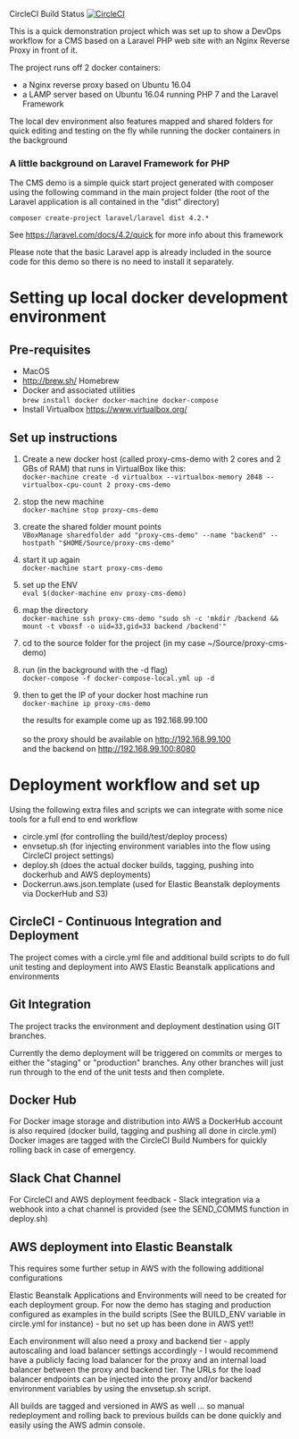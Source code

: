 CircleCI Build Status [![CircleCI](https://circleci.com/gh/andrevdh/proxy-cms-demo.svg?style=svg)](https://circleci.com/gh/andrevdh/proxy-cms-demo)

This is a quick demonstration project which was set up to show a DevOps workflow for a CMS based on a Laravel PHP web site with an Nginx Reverse Proxy in front of it.

The project runs off 2 docker containers:
- a Nginx reverse proxy based on Ubuntu 16.04
- a LAMP server based on Ubuntu 16.04 running PHP 7 and the Laravel Framework

The local dev environment also features mapped and shared folders for quick editing and testing on the fly while running the docker containers in the background

### A little background on Laravel Framework for PHP

The CMS demo is a simple quick start project generated with composer using the following command in the main project folder (the root of the Laravel application is all contained in the "dist" directory)<br />

```composer create-project laravel/laravel dist 4.2.*```

See https://laravel.com/docs/4.2/quick for more info about this framework

Please note that the basic Laravel app is already included in the source code for this demo so there is no need to install it separately.  

# Setting up local docker development environment

## Pre-requisites
- MacOS
- http://brew.sh/ Homebrew
- Docker and associated utilities<br />`brew install docker docker-machine docker-compose`
- Install Virtualbox https://www.virtualbox.org/

## Set up instructions

1. Create a new docker host (called proxy-cms-demo with 2 cores and 2 GBs of RAM) that runs in VirtualBox like this:<br />
```docker-machine create -d virtualbox --virtualbox-memory 2048 --virtualbox-cpu-count 2 proxy-cms-demo```

2. stop the new machine<br />
```docker-machine stop proxy-cms-demo```

3. create the shared folder mount points<br />
```VBoxManage sharedfolder add "proxy-cms-demo" --name "backend" --hostpath "$HOME/Source/proxy-cms-demo"```

4. start it up again<br />
```docker-machine start proxy-cms-demo```

5. set up the ENV<br />
```eval $(docker-machine env proxy-cms-demo)```

6. map the directory<br />
```docker-machine ssh proxy-cms-demo "sudo sh -c 'mkdir /backend && mount -t vboxsf -o uid=33,gid=33 backend /backend'"```

7. cd to the source folder for the project (in my case ~/Source/proxy-cms-demo)

8. run (in the background with the -d flag)<br />
    ```docker-compose -f docker-compose-local.yml up -d```

9. then to get the IP of your docker host machine run<br />
    ```docker-machine ip proxy-cms-demo```

    the results for example come up as 192.168.99.100<br /><br />
    so the proxy should be available on http://192.168.99.100<br />
    and the backend on http://192.168.99.100:8080

# Deployment workflow and set up

Using the following extra files and scripts we can integrate with some nice tools for a full end to end workflow

- circle.yml (for controlling the build/test/deploy process)
- envsetup.sh (for injecting environment variables into the flow using CircleCI project settings)
- deploy.sh (does the actual docker builds, tagging, pushing into dockerhub and AWS deployments)
- Dockerrun.aws.json.template (used for Elastic Beanstalk deployments via DockerHub and S3)

## CircleCI - Continuous Integration and Deployment
The project comes with a circle.yml file and additional build scripts to do full unit testing and deployment into AWS Elastic Beanstalk applications and environments

## Git Integration

The project tracks the environment and deployment destination using GIT branches.

Currently the demo deployment will be triggered on commits or merges to either the "staging" or "production" branches. Any other branches will just run through to the end of the unit tests and then complete.

## Docker Hub
For Docker image storage and distribution into AWS a DockerHub account is also required (docker build, tagging and pushing all done in circle.yml)
Docker images are tagged with the CircleCI Build Numbers for quickly rolling back in case of emergency.

## Slack Chat Channel
For CircleCI and AWS deployment feedback - Slack integration via a webhook into a chat channel is provided (see the SEND_COMMS function in deploy.sh)

## AWS deployment into Elastic Beanstalk
This requires some further setup in AWS with the following additional configurations

Elastic Beanstalk Applications and Environments will need to be created for each deployment group. For now the demo has staging and production configured as examples in the build scripts (See the BUILD_ENV variable in circle.yml for instance) - but no set up has been done in AWS yet!!

Each environment will also need a proxy and backend tier - apply autoscaling and load balancer settings accordingly - I would recommend have a publicly facing load balancer for the proxy and an internal load balancer between the proxy and backend tier. The URLs for the load balancer endpoints can be injected into the proxy and/or backend environment variables by using the envsetup.sh script.  

All builds are tagged and versioned in AWS as well ... so manual redeployment and rolling back to previous builds can be done quickly and easily using the AWS admin console.
